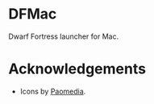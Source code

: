 # DFMac
Dwarf Fortress launcher for Mac.

# Acknowledgements
* Icons by [Paomedia](https://www.iconfinder.com/paomedia).
